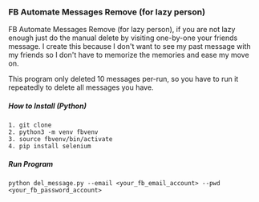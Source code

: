 ### FB Automate Messages Remove (for lazy person)

FB Automate Messages Remove (for lazy person), if you are not lazy enough just do the manual delete by visiting one-by-one your friends message. I create this because I don't want to see my past message with my friends so I don't have to memorize the memories and ease my move on.  

This program only deleted 10 messages per-run, so you have to run it repeatedly to delete all messages you have.  

##### How to Install (Python)

    1. git clone  
    2. python3 -m venv fbvenv  
    3. source fbvenv/bin/activate  
    4. pip install selenium  

##### Run Program
    
    python del_message.py --email <your_fb_email_account> --pwd <your_fb_password_account>  
